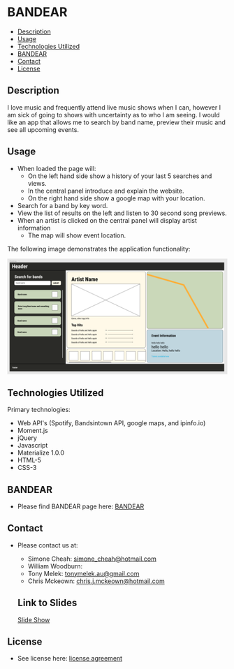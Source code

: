 # BANDEAR

* [Description](#Description)
* [Usage](#Usage)
* [Technologies Utilized](#Technologies-Utilized)
* [BANDEAR](#BANDEAR)
* [Contact](#Contact)
* [License](#License)

## Description
I love music and frequently attend live music shows when I can, however I am sick of going to shows with uncertainty as to who I am seeing. I would like an app that allows me to search by band name, preview their music and see all upcoming events.

## Usage
* When loaded the page will:
    * On the left hand side show a history of your last 5 searches and views.
    * In the central panel introduce and explain the website.
    * On the right hand side show a google map with your location.
* Search for a band by key word.
* View the list of results on the left and listen to 30 second song previews.
* When an artist is clicked on the central panel will display artist information
    * The map will show event location.

The following image demonstrates the application functionality:

<img src="./Assets/Images/Mockup-190920.png" alt="Mockup webpage layout" vertical-align="text-top" style="vertical-align:top"> 

## Technologies Utilized
Primary technologies:
* Web API's (Spotify, Bandsintown API, google maps, and ipinfo.io)
* Moment.js
* jQuery
* Javascript
* Materialize 1.0.0
* HTML-5
* CSS-3

## BANDEAR

* Please find BANDEAR page here: <a href="https://chrisjmckeown.github.io/simone_william_tony_chris/" target="_blank">BANDEAR</a>

## Contact

* Please contact us at: 
    * Simone Cheah: simone_cheah@hotmail.com
    * William Woodburn: 
    * Tony Melek: tonymelek.au@gmail.com
    * Chris Mckeown: chris.j.mckeown@hotmail.com
    
  ## Link to Slides
    [Slide Show](https://docs.google.com/presentation/d/1GCubsO5xMH9TeXnAAwebHLnGM0IKQegNnpzyYpVBtgc/edit?usp=sharing)

## License

* See license here: <a href="https://github.com/chrisjmckeown/Weather_Dashboard/blob/master/LICENSE" target="_blank">license agreement</a>
